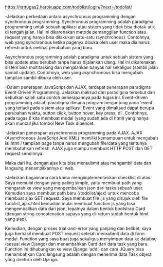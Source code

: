 https://rattugas2.herokuapp.com/todolist/login/?next=/todolist/

-Jelaskan perbedaan antara asynchronous programming dengan synchronous programming.
Synchronous programming adalah paradigma programming untuk sebuah aplikasi atau sistem yang tidak bisa diotak-atik di tengah jalan. Hal ini dikarenakan metode pemanggilan function atau request yang hanya bisa dilakukan satu-satu (synchronous). Contohnya, web yang synchronous ketika pagenya dibuka oleh user maka dia harus refresh untuk melihat perubahan yang baru.

Asynchronous programming adalah paradigma untuk sebuah sistem yang bisa update atau berubah tanpa harus dijalankan ulang. Hal ini dikarenakan sistem bisa multitasking dan menjalankan banyak hal sekaligus (sambil jalan sambil update). Contohnya, web yang asynchronous bisa mengubah tampilan sambil dibuka oleh user.

-Dalam penerapan JavaScript dan AJAX, terdapat penerapan paradigma Event-Driven Programming. Jelaskan maksud dari paradigma tersebut dan sebutkan salah satu contoh penerapannya pada tugas ini.
Event-driven programming adalah paradigma dimana program bergantung pada 'event' yang terjadi pada sistem atau aplikasi. Event yang dimaksud dapat berupa perubahan waktu, button click, button hover, key press, dll. Contohnya, pada tugas 6 kita membuat modal (yang sudah ada di html) yang hanya akan muncul jika tombol New Task dipencet.

-Jelaskan penerapan asynchronous programming pada AJAX.
AJAX (Asynchronous JavaScript And XML) memiliki kemampuan untuk mengubah isi html / tampilan page tanpa harus mengubah file/data yang tentunya membutuhkan refresh. AJAX juga mampu membuat HTTP POST dan GET request sendirinya.

Maka dari itu, dengan ajax kita bisa mensubmit atau mengambil data dan langsung menampilkannya di web.

-Jelaskan bagaimana cara kamu mengimplementasikan checklist di atas.
Saya memulai dengan yang paling simple, yaitu membuat path yang mengarah ke view yang mengembalikan json dari tasks sebuah user. Kemudian saya membuat path baru (/todolist/ajax) untuk mencoba membuat ajax GET request. Saya membuat file .js yang dirujuk oleh file todolist_ajax.html kemudian mulai membuat function js yang bisa mengembalikan data dari json, tepatnya dalam bentuk bootstrap Card (dengan string concatenation supaya yang di-return sudah bentuk html yang siap).

Kemudian, dengan proses trial-and-error yang panjang dan belibet, saya juga berhasil membuat POST request setelah mensubmit data di form modal. Function yang saya buat juga sekaligus menyimpan data ke databse (sesuai view Django) dan menambahkan Card dari data task yang baru. Function ini dihubungkan ke view Django 'add', dan cara JQuery bisa menambahkan Card langsung adalah dengan menerima data Task object yang direturn oleh Django.
